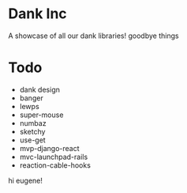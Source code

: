 # Dank Inc

A showcase of all our dank libraries!
goodbye things

# Todo

- dank design
- banger
- lewps
- super-mouse
- numbaz
- sketchy
- use-get
- mvp-django-react
- mvc-launchpad-rails
- reaction-cable-hooks

hi eugene!
